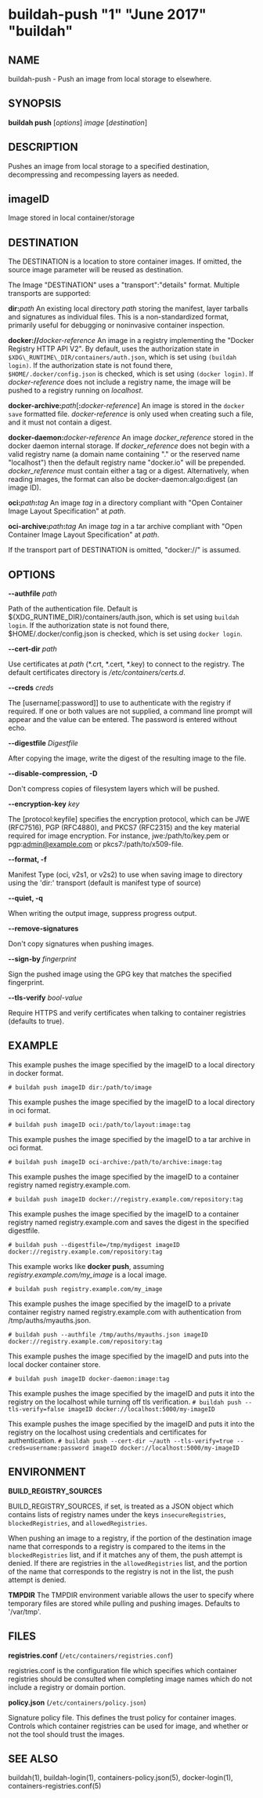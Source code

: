 # buildah-push "1" "June 2017" "buildah"

## NAME
buildah\-push - Push an image from local storage to elsewhere.

## SYNOPSIS
**buildah push** [*options*] *image* [*destination*]

## DESCRIPTION
Pushes an image from local storage to a specified destination, decompressing
and recompessing layers as needed.

## imageID
Image stored in local container/storage

## DESTINATION

 The DESTINATION is a location to store container images. If omitted, the source image parameter will be reused as destination.

 The Image "DESTINATION" uses a "transport":"details" format. Multiple transports are supported:

  **dir:**_path_
  An existing local directory _path_ storing the manifest, layer tarballs and signatures as individual files. This is a non-standardized format, primarily useful for debugging or noninvasive container inspection.

  **docker://**_docker-reference_
  An image in a registry implementing the "Docker Registry HTTP API V2". By default, uses the authorization state in `$XDG\_RUNTIME\_DIR/containers/auth.json`, which is set using `(buildah login)`. If the authorization state is not found there, `$HOME/.docker/config.json` is checked, which is set using `(docker login)`.
  If _docker-reference_ does not include a registry name, the image will be pushed to a registry running on *localhost*.

  **docker-archive:**_path_[**:**_docker-reference_]
  An image is stored in the `docker save` formatted file.  _docker-reference_ is only used when creating such a file, and it must not contain a digest.

  **docker-daemon:**_docker-reference_
  An image _docker_reference_ stored in the docker daemon internal storage. If _docker_reference_ does not begin with a valid registry name (a domain name containing "." or the reserved name "localhost") then the default registry name "docker.io" will be prepended. _docker_reference_ must contain either a tag or a digest. Alternatively, when reading images, the format can also be docker-daemon:algo:digest (an image ID).

  **oci:**_path_**:**_tag_
  An image _tag_ in a directory compliant with "Open Container Image Layout Specification" at _path_.

  **oci-archive:**_path_**:**_tag_
  An image _tag_ in a tar archive compliant with "Open Container Image Layout Specification" at _path_.

If the transport part of DESTINATION is omitted, "docker://" is assumed.

## OPTIONS

**--authfile** *path*

Path of the authentication file. Default is ${XDG\_RUNTIME\_DIR}/containers/auth.json, which is set using `buildah login`.
If the authorization state is not found there, $HOME/.docker/config.json is checked, which is set using `docker login`.

**--cert-dir** *path*

Use certificates at *path* (\*.crt, \*.cert, \*.key) to connect to the registry.
The default certificates directory is _/etc/containers/certs.d_.

**--creds** *creds*

The [username[:password]] to use to authenticate with the registry if required.
If one or both values are not supplied, a command line prompt will appear and the
value can be entered.  The password is entered without echo.

**--digestfile** *Digestfile*

After copying the image, write the digest of the resulting image to the file.

**--disable-compression, -D**

Don't compress copies of filesystem layers which will be pushed.

**--encryption-key** *key*

The [protocol:keyfile] specifies the encryption protocol, which can be JWE (RFC7516), PGP (RFC4880), and PKCS7 (RFC2315) and the key material required for image encryption. For instance, jwe:/path/to/key.pem or pgp:admin@example.com or pkcs7:/path/to/x509-file.

**--format, -f**

Manifest Type (oci, v2s1, or v2s2) to use when saving image to directory using the 'dir:' transport (default is manifest type of source)

**--quiet, -q**

When writing the output image, suppress progress output.

**--remove-signatures**

Don't copy signatures when pushing images.

**--sign-by** *fingerprint*

Sign the pushed image using the GPG key that matches the specified fingerprint.

**--tls-verify** *bool-value*

Require HTTPS and verify certificates when talking to container registries (defaults to true).

## EXAMPLE

This example pushes the image specified by the imageID to a local directory in docker format.

 `# buildah push imageID dir:/path/to/image`

This example pushes the image specified by the imageID to a local directory in oci format.

 `# buildah push imageID oci:/path/to/layout:image:tag`

This example pushes the image specified by the imageID to a tar archive in oci format.

  `# buildah push imageID oci-archive:/path/to/archive:image:tag`

This example pushes the image specified by the imageID to a container registry named registry.example.com.

 `# buildah push imageID docker://registry.example.com/repository:tag`

This example pushes the image specified by the imageID to a container registry named registry.example.com and saves the digest in the specified digestfile.

 `# buildah push --digestfile=/tmp/mydigest imageID docker://registry.example.com/repository:tag`

This example works like **docker push**, assuming *registry.example.com/my_image* is a local image.

 `# buildah push registry.example.com/my_image`

This example pushes the image specified by the imageID to a private container registry named registry.example.com with authentication from /tmp/auths/myauths.json.

 `# buildah push --authfile /tmp/auths/myauths.json imageID docker://registry.example.com/repository:tag`

This example pushes the image specified by the imageID and puts into the local docker container store.

 `# buildah push imageID docker-daemon:image:tag`

This example pushes the image specified by the imageID and puts it into the registry on the localhost while turning off tls verification.
 `# buildah push --tls-verify=false imageID docker://localhost:5000/my-imageID`

This example pushes the image specified by the imageID and puts it into the registry on the localhost using credentials and certificates for authentication.
 `# buildah push --cert-dir ~/auth --tls-verify=true --creds=username:password imageID docker://localhost:5000/my-imageID`

## ENVIRONMENT

**BUILD\_REGISTRY\_SOURCES**

BUILD\_REGISTRY\_SOURCES, if set, is treated as a JSON object which contains
lists of registry names under the keys `insecureRegistries`,
`blockedRegistries`, and `allowedRegistries`.

When pushing an image to a registry, if the portion of the destination image
name that corresponds to a registry is compared to the items in the
`blockedRegistries` list, and if it matches any of them, the push attempt is
denied.  If there are registries in the `allowedRegistries` list, and the
portion of the name that corresponds to the registry is not in the list, the
push attempt is denied.

**TMPDIR**
The TMPDIR environment variable allows the user to specify where temporary files
are stored while pulling and pushing images.  Defaults to '/var/tmp'.

## FILES

**registries.conf** (`/etc/containers/registries.conf`)

registries.conf is the configuration file which specifies which container registries should be consulted when completing image names which do not include a registry or domain portion.

**policy.json** (`/etc/containers/policy.json`)

Signature policy file.  This defines the trust policy for container images.  Controls which container registries can be used for image, and whether or not the tool should trust the images.

## SEE ALSO
buildah(1), buildah-login(1), containers-policy.json(5), docker-login(1), containers-registries.conf(5)
